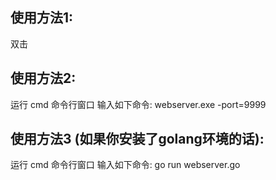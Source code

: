 使用方法1: 
----
双击


使用方法2:
----
运行 cmd 命令行窗口
输入如下命令:
webserver.exe -port=9999


使用方法3 (如果你安装了golang环境的话):
----
运行 cmd 命令行窗口
输入如下命令:
go run webserver.go



